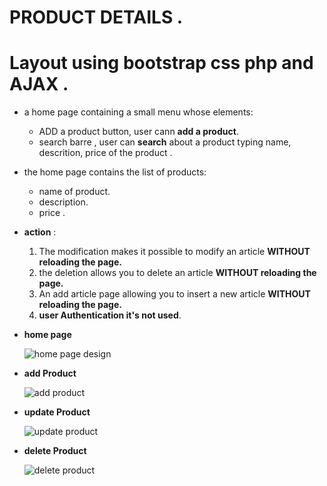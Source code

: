 # PRODUCT DETAILS .
# Layout using bootstrap css php and AJAX .

* a home page containing a small menu whose elements:

    * ADD a product button, user cann __add a product__.
    * search barre , user can __search__ about a product typing name, descrition, price of the product .

* the home page contains the list of products: 

     * name of product.
     * description.
     * price .
     
 * __action__ :     
 
      1. The modification makes it possible to modify an article __WITHOUT reloading the page.__
      2. the deletion allows you to delete an article __WITHOUT reloading the page.__
      3. An add article page allowing you to insert a new article __WITHOUT reloading the page.__
      4. __user Authentication it's not used__.
      
   
  * __home page__ 
   
       ![home page design](https://github.com/ibtissembdh/ajouter-des-articles-/blob/master/EXERCICE%204/Images/1.PNG)
   
   * __add Product__ 
   
       ![add product](https://github.com/ibtissembdh/ajouter-des-articles-/blob/master/EXERCICE%204/Images/2.PNG)
   
   * __update Product__ 
    
       ![update product](https://github.com/ibtissembdh/ajouter-des-articles-/blob/master/EXERCICE%204/Images/3.PNG)
   
   * __delete Product__ 
   
       ![delete product](https://github.com/ibtissembdh/ajouter-des-articles-/blob/master/EXERCICE%204/Images/4.PNG)
   
   
   
      
   
